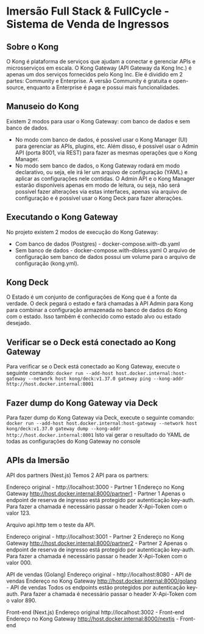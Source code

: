 # Imersão Full Stack & FullCycle - Sistema de Venda de Ingressos

## Sobre o Kong
O Kong é plataforma de serviços que ajudam a conectar e gerenciar APIs e microsserviços em escala. O Kong Gateway (API Gateway da Kong Inc.) é apenas um dos serviços fornecidos pelo Kong Inc. Ele é dividido em 2 partes: Community e Enterprise. A versão Community é gratuita e open-source, enquanto a Enterprise é paga e possui mais funcionalidades.

## Manuseio do Kong
Existem 2 modos para usar o Kong Gateway: com banco de dados e sem banco de dados.
 - No modo com banco de dados, é possível usar o Kong Manager (UI) para gerenciar as APIs, plugins, etc. Além disso, é possível usar o Admin API (porta 8001, via REST) para fazer as mesmas operações que o Kong Manager.
 - No modo sem banco de dados, o Kong Gateway rodará em modo declarativo, ou seja, ele irá ler um arquivo de configuração (YAML) e aplicar as configurações nele contidas. O Admin API e o Kong Manager estarão disponíveis apenas em modo de leitura, ou seja, não será possível fazer alterações via estas interfaces, apenas via arquivo de configuração e é possível usar o Kong Deck para fazer alterações.

## Executando o Kong Gateway
No projeto existem 2 modos de execução do Kong Gateway:
- Com banco de dados (Postgres) - docker-compose.with-db.yaml
- Sem banco de dados - docker-compose.with-dbless.yaml
O arquivo de configuração sem banco de dados possui um volume para o arquivo de configuração (kong.yml).

## Kong Deck
O Estado é um conjunto de configurações de Kong que é a fonte da verdade. O deck pegará o estado e fará chamadas à API Admin para Kong para combinar a configuração armazenada no banco de dados do Kong com o estado. Isso também é conhecido como estado alvo ou estado desejado.

## Verificar se o Deck está conectado ao Kong Gateway
Para verificar se o Deck está conectado ao Kong Gateway, execute o seguinte comando:
`docker run --add-host host.docker.internal:host-gateway --network host kong/deck:v1.37.0 gateway ping --kong-addr http://host.docker.internal:8001` 
## Fazer dump do Kong Gateway via Deck
Para fazer dump do Kong Gateway via Deck, execute o seguinte comando:
`docker run --add-host host.docker.internal:host-gateway --network host kong/deck:v1.37.0 gateway dump --kong-addr http://host.docker.internal:8001`
Isto vai gerar o resultado do YAML de todas as configurações do Kong Gateway no console

## APIs da Imersão
API dos partners (Nest.js)
Temos 2 API para os partners:

Endereço original - http://localhost:3000 - Partner 1
Endereço no Kong Gateway http://host.docker.internal:8000/partner1 - Partner 1
Apenas o endpoint de reserva de ingresso está protegido por autenticação key-auth. Para fazer a chamada é necessário passar o header X-Api-Token com o valor 123.

Arquivo api.http tem o teste da API.

Endereço original - http://localhost:3001 - Partner 2
Endereço no Kong Gateway http://host.docker.internal:8000/partner2 - Partner 2
Apenas o endpoint de reserva de ingresso está protegido por autenticação key-auth. Para fazer a chamada é necessário passar o header X-Api-Token com o valor 000.

API de vendas (Golang)
Endereço original - http://localhost:8080 - API de vendas
Endereço no Kong Gateway http://host.docker.internal:8000/golang - API de vendas
Todos os endpoints estão protegidos por autenticação key-auth. Para fazer a chamada é necessário passar o header X-Api-Token com o valor 890.

Front-end (Next.js)
Endereço original http://localhost:3002 - Front-end
Endereço no Kong Gateway http://host.docker.internal:8000/nextjs - Front-end

